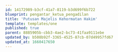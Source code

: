 ```yaml
---
id: 14172989-b3cf-41a7-8119-b3d699f6b722
blueprint: pengantar_ketua_pengadilan
title: 'Putusan Majelis Kehormatan Hakim'
template: templates/one
published: true
parent: 8885905b-cbb3-4ae2-bc73-41faa9111ebe
updated_by: b508b92f-3365-4525-87cb-07d49957fd67
updated_at: 1660417650
---
```

